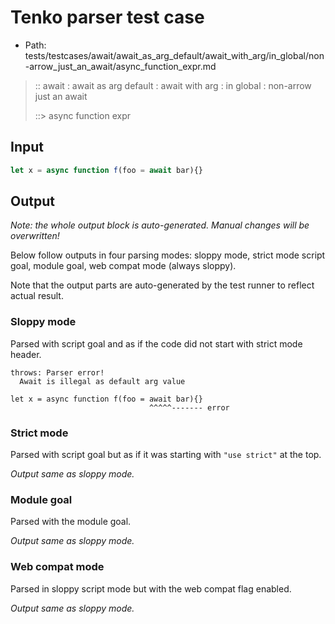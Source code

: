 # Tenko parser test case

- Path: tests/testcases/await/await_as_arg_default/await_with_arg/in_global/non-arrow_just_an_await/async_function_expr.md

> :: await : await as arg default : await with arg : in global : non-arrow just an await
>
> ::> async function expr

## Input

`````js
let x = async function f(foo = await bar){}
`````

## Output

_Note: the whole output block is auto-generated. Manual changes will be overwritten!_

Below follow outputs in four parsing modes: sloppy mode, strict mode script goal, module goal, web compat mode (always sloppy).

Note that the output parts are auto-generated by the test runner to reflect actual result.

### Sloppy mode

Parsed with script goal and as if the code did not start with strict mode header.

`````
throws: Parser error!
  Await is illegal as default arg value

let x = async function f(foo = await bar){}
                               ^^^^^------- error
`````

### Strict mode

Parsed with script goal but as if it was starting with `"use strict"` at the top.

_Output same as sloppy mode._

### Module goal

Parsed with the module goal.

_Output same as sloppy mode._

### Web compat mode

Parsed in sloppy script mode but with the web compat flag enabled.

_Output same as sloppy mode._
